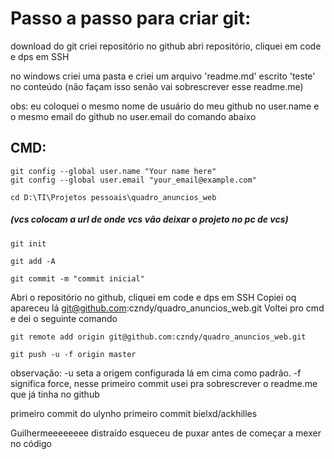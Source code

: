 # Passo a passo para criar git: 
download do git
criei repositório no github
abri repositório, cliquei em code e dps em SSH

no windows criei uma pasta e criei um arquivo 'readme.md' escrito 'teste' no conteúdo (não façam isso senão vai sobrescrever esse readme.me)

obs: eu coloquei o mesmo nome de usuário do meu github no user.name e o mesmo email do github no user.email do comando abaixo

## CMD:

```
git config --global user.name "Your name here"
git config --global user.email "your_email@example.com"

cd D:\TI\Projetos pessoais\quadro_anuncios_web
```
##### (vcs colocam a url de onde vcs vão deixar o projeto no pc de vcs)
```
git init

git add -A

git commit -m "commit inicial"
```

Abri o repositório no github, cliquei em code e dps em SSH
Copiei oq apareceu lá git@github.com:czndy/quadro_anuncios_web.git
Voltei pro cmd e dei o seguinte comando

```
git remote add origin git@github.com:czndy/quadro_anuncios_web.git

git push -u -f origin master
```
observação: -u seta a origem configurada lá em cima como padrão. -f significa force, nesse primeiro commit usei pra sobrescrever o readme.me que já tinha no github

primeiro commit do ulynho 
primeiro commit bielxd/ackhilles


Guilhermeeeeeeee distraído esqueceu de puxar antes de começar a mexer no código